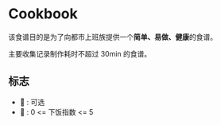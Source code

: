 # Cookbook

该食谱目的是为了向都市上班族提供一个**简单、易做、健康**的食谱。

主要收集记录制作耗时不超过 30min 的食谱。

## 标志

- 🥢 : 可选
- 🍚 : 0 <= 下饭指数 <= 5